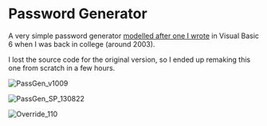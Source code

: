 # Password Generator

A very simple password generator [modelled after one I wrote](https://i.imgur.com/ZUsPigs.png) in Visual Basic 6 when I was back in college (around 2003).

I lost the source code for the original version, so I ended up remaking this one from scratch in a few hours.

![PassGen_v1009](https://user-images.githubusercontent.com/34282672/188258561-48b7c923-9300-45c5-b7e5-8bbd3399f687.png)

![PassGen_SP_130822](https://user-images.githubusercontent.com/34282672/184501721-0df91823-ef02-4683-8ef6-370b2366efd3.png)

![Override_110](https://user-images.githubusercontent.com/34282672/189771857-8e0b3007-3e04-4ace-bfdb-fb066d4c9ba7.png)
